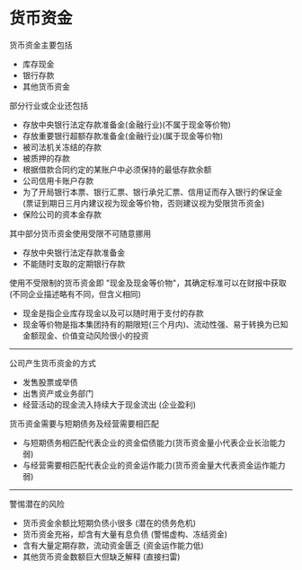 # 货币资金

货币资金主要包括

- 库存现金
- 银行存款
- 其他货币资金

部分行业或企业还包括

- 存放中央银行法定存款准备金(金融行业)(不属于现金等价物)
- 存放重要银行超额存款准备金(金融行业)(属于现金等价物)
- 被司法机关冻结的存款
- 被质押的存款
- 根据借款合同约定的某账户中必须保持的最低存款余额
- 公司信用卡账户存款
- 为了开局银行本票、银行汇票、银行承兑汇票、信用证而存入银行的保证金(票证到期日三月内建议视为现金等价物，否则建议视为受限货币资金)
- 保险公司的资本金存款

其中部分货币资金使用受限不可随意挪用

- 存放中央银行法定存款准备金
- 不能随时支取的定期银行存款

使用不受限制的货币资金即 "现金及现金等价物"，其确定标准可以在财报中获取(不同企业描述略有不同，但含义相同)

- 现金是指企业库存现金以及可以随时用于支付的存款
- 现金等价物是指本集团持有的期限短(三个月内)、流动性强、易于转换为已知金额现金、价值变动风险很小的投资

---

公司产生货币资金的方式

- 发售股票或举债
- 出售资产或业务部门
- 经营活动的现金流入持续大于现金流出 (企业盈利)

货币资金需要与短期债务及经营需要相匹配

- 与短期债务相匹配代表企业的资金偿债能力(货币资金量小代表企业长治能力弱)
- 与经营需要相匹配代表企业的资金运作能力(货币资金量大代表资金运作能力弱)

---

警惕潜在的风险

- 货币资金余额比短期负债小很多 (潜在的债务危机)
- 货币资金充裕，却含有大量有息负债 (警惕虚构、冻结资金)
- 含有大量定期存款，流动资金匮乏 (资金运作能力低)
- 其他货币资金数额巨大但缺乏解释 (直接扫雷)
